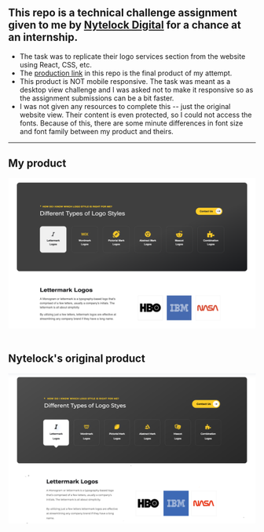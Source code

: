 ## This repo is a technical challenge assignment given to me by [Nytelock Digital](https://nytelock.com) for a chance at an internship.
- The task was to replicate their logo services section from the website using React, CSS, etc.
- The [production link](https://nytelock-logos.vercel.app) in this repo is the final product of my attempt.
- This product is NOT mobile responsive. The task was meant as a desktop view challenge and I was asked not to make it responsive so as the assignment submissions can be a bit faster.
- I was not given any resources to complete this -- just the original website view. Their content is even protected, so I could not access the fonts. Because of this, there are some minute differences in font size and font family between my product and theirs. <br>
<hr>

## My product <br>
![my product](./src/images/myview.png)
<br>
<br>
## Nytelock's original product <br>
![nytelock's product](./src/images/originalview.png)
